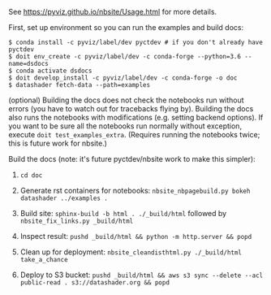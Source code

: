 See https://pyviz.github.io/nbsite/Usage.html for more details.

First, set up environment so you can run the examples and build docs:

```
$ conda install -c pyviz/label/dev pyctdev # if you don't already have pyctdev
$ doit env_create -c pyviz/label/dev -c conda-forge --python=3.6 --name=dsdocs
$ conda activate dsdocs
$ doit develop_install -c pyviz/label/dev -c conda-forge -o doc
$ datashader fetch-data --path=examples
```

(optional) Building the docs does not check the notebooks run without errors (you have to watch out for tracebacks flying by). Building the docs also runs the notebooks with modifications (e.g. setting backend options). If you want to be sure all the notebooks run normally without exception, execute `doit test_examples_extra`. (Requires running the notebooks twice; this is future work for nbsite.)

Build the docs (note: it's future pyctdev/nbsite work to make this simpler):

1. `cd doc`

2. Generate rst containers for notebooks:
   `nbsite_nbpagebuild.py bokeh datashader ../examples .`

3. Build site: `sphinx-build -b html . ./_build/html` followed by
   `nbsite_fix_links.py _build/html`

4. Inspect result: `pushd _build/html && python -m http.server && popd`

5. Clean up for deployment: `nbsite_cleandisthtml.py ./_build/html take_a_chance`

6. Deploy to S3 bucket: `pushd _build/html && aws s3 sync --delete --acl public-read . s3://datashader.org && popd`
